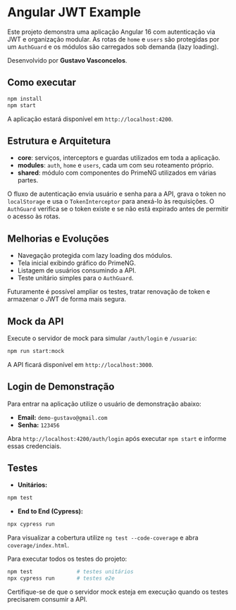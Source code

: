 # Angular JWT Example

Este projeto demonstra uma aplicação Angular 16 com autenticação via JWT e organização modular. As rotas de `home` e `users` são protegidas por um `AuthGuard` e os módulos são carregados sob demanda (lazy loading).

Desenvolvido por **Gustavo Vasconcelos**.

## Como executar

```bash
npm install
npm start
```

A aplicação estará disponível em `http://localhost:4200`.

## Estrutura e Arquitetura

- **core**: serviços, interceptors e guardas utilizados em toda a aplicação.
- **modules**: `auth`, `home` e `users`, cada um com seu roteamento próprio.
- **shared**: módulo com componentes do PrimeNG utilizados em várias partes.

O fluxo de autenticação envia usuário e senha para a API, grava o token no `localStorage` e usa o `TokenInterceptor` para anexá-lo às requisições. O `AuthGuard` verifica se o token existe e se não está expirado antes de permitir o acesso às rotas.

## Melhorias e Evoluções

- Navegação protegida com lazy loading dos módulos.
- Tela inicial exibindo gráfico do PrimeNG.
- Listagem de usuários consumindo a API.
- Teste unitário simples para o `AuthGuard`.

Futuramente é possível ampliar os testes, tratar renovação de token e armazenar o JWT de forma mais segura.

## Mock da API

Execute o servidor de mock para simular `/auth/login` e `/usuario`:

```bash
npm run start:mock
```

A API ficará disponível em `http://localhost:3000`.

## Login de Demonstração

Para entrar na aplicação utilize o usuário de demonstração abaixo:

- **Email:** `demo-gustavo@gmail.com`
- **Senha:** `123456`

Abra `http://localhost:4200/auth/login` após executar `npm start` e informe essas credenciais.

## Testes

- **Unitários:**

```bash
npm test
```

- **End to End (Cypress):**

```bash
npx cypress run
```

Para visualizar a cobertura utilize `ng test --code-coverage` e abra `coverage/index.html`.

Para executar todos os testes do projeto:

```bash
npm test              # testes unitários
npx cypress run       # testes e2e
```

Certifique-se de que o servidor mock esteja em execução quando os testes precisarem consumir a API.
